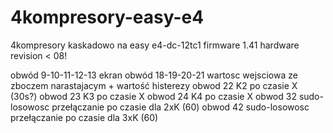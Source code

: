 # 4kompresory-easy-e4
4kompresory kaskadowo na easy e4-dc-12tc1 firmware 1.41 hardware revision < 08! 

obwód 9-10-11-12-13 ekran
obwód 18-19-20-21 wartosc wejsciowa ze zboczem narastajacym + wartość histerezy
obwod 22 K2 po czasie X (30s?)
obwod 23 K3 po czasie X
obwod 24 K4 po czasie X
obwod 32 sudo-losowosc przełączanie po czasie dla 2xK (60)
obwod 42 sudo-losowosc przełączanie po czasie dla 3xK (60)
